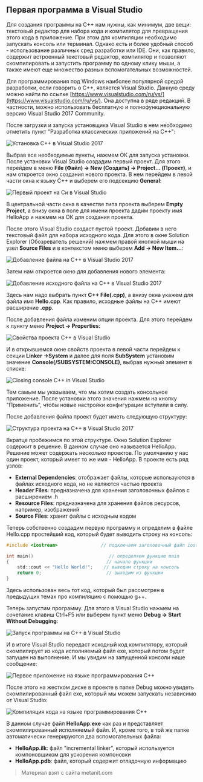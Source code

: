 ## Первая программа в Visual Studio

Для создания программы на C++ нам нужны, как минимум, две вещи: текстовый редактор для набора кода и компилятор для превращения этого кода в приложение. При этом для компиляции необходимо запускать консоль или терминал. Однако есть и более удобный способ - использование различных сред разработки или IDE. Они, как правило, содержит встроенный текстовый редактор, компилятор и позволяют скомпилировать и запустить программу по одному клику мыши, а также имеют еще множество разных вспомогательных возможностей.

Для программирования под Windows наиболее популярной средой разработки, если говорить о C++, является Visual Studio. Данную среду можно найти по ссылке [https://www.visualstudio.com/ru/vs/](https://www.visualstudio.com/ru/vs/). Она доступна в ряде редакций. В частности, можно использовать бесплатную и полнофункциональную версию Visual Studio 2017 Community.

После загрузки и запуска установщика Visual Studio в нем необходимо отметить пункт "Разработка классических приложений на C++":

![Установка С++ в Visual Studio 2017](https://metanit.com/cpp/tutorial/pics/vs1.png)

Выбрав все необходимые пункты, нажмем ОК для запуска установки. После установки Visual Studio создадим первый проект. Для этого перейдем в меню **File (Файл) -> New (Создать) -> Project... (Проект)**, и нам откроется окно создания нового проекта. В нем перейдем в левой части окна к языку С++ и выберем его подсекцию **General**:

![Первый проект на Си в Visual Studio](https://metanit.com/cpp/tutorial/pics/vs2.png)

В центральной части окна в качестве типа проекта выберем **Empty Project**, а внизу окна в поле для имени проекта дадим проекту имя HelloApp и нажмем на ОК для создания проекта.

После этого Visual Studio создаст пустой проект. Добавим в него текстовый файл для набора исходного кода. Для этого в окне Solution Explorer (Обозреватель решений) нажмем правой кнопкой мыши на узел **Source Files** и в контекстом меню выберем **Add -> New Item...**:

![Добавление файла на С++ в Visual Studio 2017](https://metanit.com/cpp/tutorial/pics/vs5.png)

Затем нам откроется окно для добавления нового элемента:

![Добавление исходного файла на C++ в Visual Studio 2017](https://metanit.com/cpp/tutorial/pics/vs6.png)

Здесь нам надо выбрать пункт **C++ File(.cpp)**, а внизу окна укажем для файла имя **Hello.cpp**. Как правило, исходные файлы на C++ имеют расширение **.сpp**.

После добавления файла изменим опции проекта. Для этого перейдем к пункту меню **Project -> Properties**:

![Свойства проекта С++ в Visual Studio](https://metanit.com/cpp/tutorial/pics/vs3.png)

И в открывшемся окне свойств проекта в левой части перейдем к секции **Linker ->System** и далее для поля **SubSystem** установим значение **Console(/SUBSYSTEM:CONSOLE)**, выбрав нужный элемент в списке:

![Closing console C++ in Visual Studio](https://metanit.com/cpp/tutorial/pics/vs4.png)

Тем самым мы указываем, что мы хотим создать консольное приложение. После установки этого значения нажмем на кнопку "Применить", чтобы новые настройки конфигурации вступили в силу.

После добавления файла проект будет иметь следующую структуру:

![Структура проекта на C++ в Visual Studio 2017](https://metanit.com/cpp/tutorial/pics/vs7.png)

Вкратце пробежимся по этой структуре. Окно Solution Explorer содержит в решение. В данном случае оно называется HelloApp. Решение может содержать несколько проектов. По умолчанию у нас один проект, который имеет то же имя - HelloApp. В проекте есть ряд узлов:
- **External Dependencies**: отображает файлы, которые используются в файлах исходного кода, но не являются частью проекта
- **Header Files**: предназначена для хранения заголовочных файлов с расширением .h
- **Resource Files**: предназначена для хранения файлов ресурсов, например, изображений
- **Source Files**: хранит файлы с исходным кодом

Теперь собственно создадим первую программу и определим в файле Hello.cpp простейший код, который будет выводить строку на консоль:

```c
#include <iostream>                // подключаем заголовочный файл iostream

int main()                            // определяем функцию main
{                                    // начало функции
    std::cout << "Hello World!";    // выводим строку на консоль
    return 0;                        // выходим из функции
}
```

Здесь использован весь тот код, который был рассмотрен в предыдущих темах про компиляцию с помощью g++.

Теперь запустим программу. Для этого в Visual Studio нажмем на сочетание клавиш Ctrl+F5 или выберем пункт меню **Debug -> Start Without Debugging**:

![Запуск программы на C++ в Visual Studio](https://metanit.com/cpp/tutorial/pics/vs8.png)

И в итоге Visual Studio передаст исходный код компилятору, который скомпилирует из кода исполняемый файл exe, который потом будет запущен на выполнение. И мы увидим на запущенной консоли наше сообщение:

![Первое приложение на языке программирования C++](https://metanit.com/cpp/tutorial/pics/vs10.png)

После этого на жестком диске в проекте в папке Debug можно увидеть скомпилированный файл exe, который мы можем запускать независимо от Visual Studio:

![Компиляция кода на языке программирования C++](https://metanit.com/cpp/tutorial/pics/vs11.png)

В данном случае файл **HelloApp.exe** как раз и представляет скомпилированный исполняемый файл. И, кроме того, в той же папке автоматически генерируются два вспомогательных файла:
- **HelloApp.ilk**: файл "incremental linker", который используется компоновщиком для ускорения компоновки
- **HelloApp.pdb**: файл, который содержит отладочную информацию


> Материал взят с сайта metanit.com